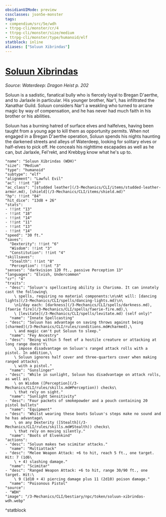 ```yaml
---
obsidianUIMode: preview
cssclasses: json5e-monster
tags:
- compendium/src/5e/wdh
- ttrpg-cli/monster/cr/4
- ttrpg-cli/monster/size/medium
- ttrpg-cli/monster/type/humanoid/elf
statblock: inline
aliases: ["Soluun Xibrindas"]
---
```

# [Soluun Xibrindas](3-Mechanics\CLI\bestiary\npc/soluun-xibrindas-wdh.md)
*Source: Waterdeep: Dragon Heist p. 202*  

Soluun is a sadistic, fanatical bully who is fiercely loyal to Bregan D'aerthe, and to Jarlaxle in particular. His younger brother, Nar'l, has infiltrated the Xanathar Guild. Soluun considers Nar'l a weakling who turned to arcane magic by way of compensation, and he has never had much faith in his brother or his abilities.

Soluun has a burning hatred of surface elves and halfelves, having been taught from a young age to kill them as opportunity permits. When not engaged in a Bregan D'aerthe operation, Soluun spends his nights haunting the darkened streets and alleys of Waterdeep, looking for solitary elves or half-elves to pick off. He conceals his nighttime escapades as well as he can, but Jarlaxle, Fel'rekt, and Krebbyg know what he's up to.

```statblock
"name": "Soluun Xibrindas (WDH)"
"size": "Medium"
"type": "humanoid"
"subtype": "elf"
"alignment": "Lawful Evil"
"ac": !!int "18"
"ac_class": "[studded leather](/3-Mechanics/CLI/items/studded-leather-armor.md), [shield](/3-Mechanics/CLI/items/shield.md)"
"hp": !!int "84"
"hit_dice": "13d8 + 26"
"stats":
- !!int "13"
- !!int "18"
- !!int "14"
- !!int "11"
- !!int "13"
- !!int "14"
"speed": "30 ft."
"saves":
  "Dexterity": !!int "6"
  "Wisdom": !!int "3"
  "Constitution": !!int "4"
"skillsaves":
  "Stealth": !!int "8"
  "Perception": !!int "3"
"senses": "darkvision 120 ft., passive Perception 13"
"languages": "Elvish, Undercommon"
"cr": "4"
"traits":
- "desc": "Soluun's spellcasting ability is Charisma. It can innately cast the following\
    \ spells, requiring no material components:\n\nAt will: [dancing lights](/3-Mechanics/CLI/spells/dancing-lights.md)\n\
    \n1/day each: [darkness](/3-Mechanics/CLI/spells/darkness.md), [faerie fire](/3-Mechanics/CLI/spells/faerie-fire.md),\
    \ [levitate](/3-Mechanics/CLI/spells/levitate.md) (self only)"
  "name": "Innate Spellcasting"
- "desc": "Soluun has advantage on saving throws against being [charmed](/3-Mechanics/CLI/rules/conditions.md#charmed),\
    \ and magic can't put Soluun to sleep."
  "name": "Fey Ancestry"
- "desc": "Being within 5 feet of a hostile creature or attacking at long range doesn't\
    \ impose disadvantage on Soluun's ranged attack rolls with a pistol. In addition,\
    \ Soluun ignores half cover and three-quarters cover when making ranged attacks\
    \ with a pistol."
  "name": "Gunslinger"
- "desc": "While in sunlight, Soluun has disadvantage on attack rolls, as well as\
    \ on Wisdom ([Perception](/3-Mechanics/CLI/rules/skills.md#Perception)) checks\
    \ that rely on sight."
  "name": "Sunlight Sensitivity"
- "desc": "Four packets of smokepowder and a pouch containing 20 pistol bullets"
  "name": "Equipment"
- "desc": "Whilst wearing these boots Soluun's steps make no sound and he has advantage\
    \ on any Dexterity ([Stealth](/3-Mechanics/CLI/rules/skills.md#Stealth)) checks\
    \ that rely on moving silently."
  "name": "Boots of Elvenkind"
"actions":
- "desc": "Soluun makes two scimitar attacks."
  "name": "Multiattack"
- "desc": "Melee Weapon Attack: +6 to hit, reach 5 ft., one target. Hit: 7 (1d6\
    \ + 4) slashing damage."
  "name": "Scimitar"
- "desc": "Ranged Weapon Attack: +6 to hit, range 30/90 ft., one target. Hit:\
    \ 9 (1d10 + 4) piercing damage plus 11 (2d10) poison damage."
  "name": "Poisonous Pistol"
"source":
- "WDH"
"image": "/3-Mechanics/CLI/bestiary/npc/token/soluun-xibrindas-wdh.webp"
```
^statblock